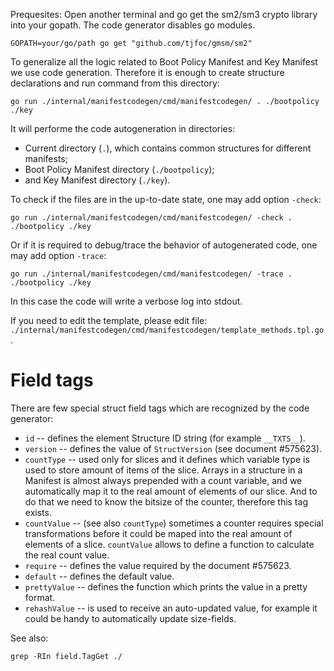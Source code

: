 Prequesites:
Open another terminal and go get the sm2/sm3 crypto library into your gopath.
The code generator disables go modules.
```
GOPATH=your/go/path go get "github.com/tjfoc/gmsm/sm2"
```

To generalize all the logic related to Boot Policy Manifest and Key Manifest
we use code generation. Therefore it is enough to create structure declarations
and run command from this directory:
```
go run ./internal/manifestcodegen/cmd/manifestcodegen/ . ./bootpolicy ./key
```

It will performe the code autogeneration in directories:
* Current directory (`.`), which contains common structures for different manifests;
* Boot Policy Manifest directory (`./bootpolicy`);
* and Key Manifest directory (`./key`).

To check if the files are in the up-to-date state, one may add option `-check`: 
```
go run ./internal/manifestcodegen/cmd/manifestcodegen/ -check . ./bootpolicy ./key
```

Or if it is required to debug/trace the behavior of autogenerated code, one
may add option `-trace`:
```
go run ./internal/manifestcodegen/cmd/manifestcodegen/ -trace . ./bootpolicy ./key
```

In this case the code will write a verbose log into stdout.

If you need to edit the template, please edit file: `./internal/manifestcodegen/cmd/manifestcodegen/template_methods.tpl.go`.

# Field tags

There are few special struct field tags which are recognized by the code
generator:
* `id` -- defines the element Structure ID string (for example `__TXTS__`).
* `version` -- defines the value of `StructVersion` (see document #575623).
* `countType` -- used only for slices and it defines which variable type is
  used to store amount of items of the slice. Arrays in a structure in a Manifest
  is almost always prepended with a count variable, and we automatically map
  it to the real amount of elements of our slice. And to do that we need to know
  the bitsize of the counter, therefore this tag exists.
* `countValue` -- (see also `countType`) sometimes a counter requires special
  transformations before it could be maped into the real amount of elements
  of a slice. `countValue` allows to define a function to calculate the
  real count value.
* `require` -- defines the value required by the document #575623.
* `default` -- defines the default value.
* `prettyValue` -- defines the function which prints the value in a pretty format.
* `rehashValue` -- is used to receive an auto-updated value, for example it could
  be handy to automatically update size-fields.

See also:
```
grep -RIn field.TagGet ./
```